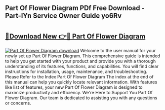 ## Part Of Flower Diagram PDf Free Download - Part-lYn Service Owner Guide yo6Rv

# <h2><a href="http://dfokhh.blite.top/?on=Part+Of+Flower+Diagram">🔗Download New 👉🔴 Part Of Flower Diagram</a></h2>

[![Part Of Flower Diagram download](https://i.imgur.com/lujVjoI.png)](http://dfokhh.blite.top/?on=Part+Of+Flower+Diagram)
Welcome to the user manual for your newly set up Part Of Flower Diagram. This comprehensive guide is intended to help you get started with your product and provide you with a thorough understanding of its features, functions, and capabilities. You will find clear instructions for installation, usage, maintenance, and troubleshooting. Please Refer to the Index Part Of Flower Diagram The index at the end of this manual can help you quickly locate relevant information. With features like list of features, your new Part Of Flower Diagram is designed to maximize productivity and efficiency. We're Here to Support You Part Of Flower Diagram. Our team is dedicated to assisting you with any questions or concerns.
